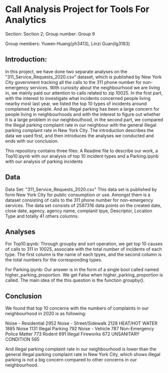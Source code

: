 # Call Analysis Project for Tools For Analytics 
Section: Section 2; Group number: Group 9

Group members: Yuwen Huang(yh3413), Linzi Guan(lg3183)

## Introduction:

In this project, we have done two separate analyses on the "311_Service_Requests_2020.csv" dataset, which is published by New York City government tracking all the calls to the 311 phone number for non-emergency services. With curiosity about the neighbourhood we are living in, we mainly paid our attention to calls related to zip 10025. In the first part, with the interest to investigate what incidents concerned people living nearby most last year, we listed the top 10 types of incidents around complained by people. And as illegal parking has been a large concern for people living in neighbourhoods and with the interest to figure out whether it is a large problem in our neighbouthood, in the second part, we compared the illegal parking complaint rate in our neighbour with the general illegal parking complaint rate in New York City. The introduction describes the data we used first, and then introduces the analyses we conducted and ends with our conclusion.

This repository contains three files: A Readme file to describe our work, a Top10.ipynb with our analysis of top 10 incident types and a Parking.ipynb with our analysis of parking incidents


## Data
Data Set: "311_Service_Requests_2020.csv"
This data set is published by form New York City for public consumption or use. Amongst them is a dataset consisting of calls to the 311 phone number for non-emergency services. The data set consists of 2587316 data points on the created date, close date, agency, agency name, complanit tpye, Descriptor, Location Type and totally 41 others columns. 

## Analyses
For Top10.ipynb:
Through groupby and sort operation, we get top 10 causes of calls to 311 in 10025, associate with the total number of incidents of each type. The first column is the name of each tpyes, and the second column is the total numbers for the corresponding types. 

For Parking.ipynb:
Our answer is in the form of a single bool called named higher_parking_proportion. We get False when higher_parking_proportion is called.
The main idea of the this question is the function groupby().

## Conclusion
We found that top 10 concerns with the numbers of complaints in our neighbourhood in 2020 is as following:

Noise - Residential            2952
Noise - Street/Sidewalk        2128
HEAT/HOT WATER                 1885
Noise                          1131
Illegal Parking                 792
Noise - Vehicle                 787
Non-Emergency Police Matter     773
Rodent                          691
Illegal Fireworks               672
UNSANITARY CONDITION            565

And illegal parking complaint rate in our neighbourhood is lower than the general illegal parking complaint rate in New York City, which shows illegal parking is not a big concern compared to other concerns in our neighbourhood.
